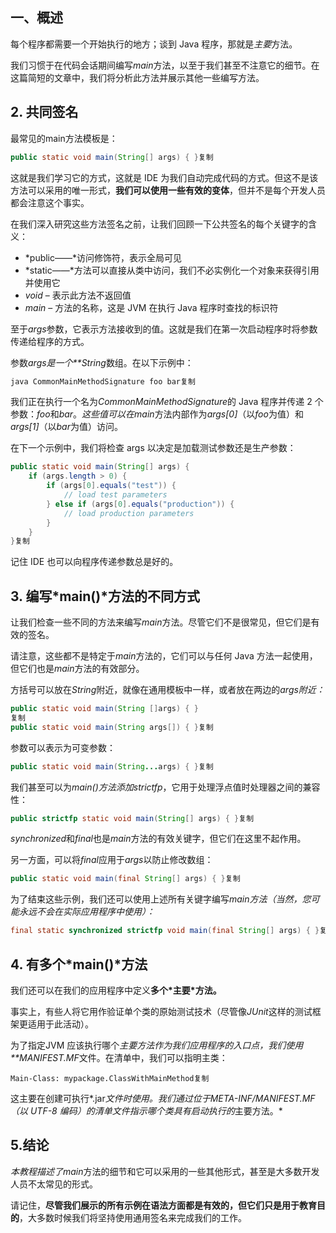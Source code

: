 ## **一、概述**

每个程序都需要一个开始执行的地方；谈到 Java 程序，那就是*主要*方法。

我们习惯于在代码会话期间编写*main*方法，以至于我们甚至不注意它的细节。在这篇简短的文章中，我们将分析此方法并展示其他一些编写方法。

## **2. 共同签名**

最常见的main方法模板是：

```java
public static void main(String[] args) { }复制
```

这就是我们学习它的方式，这就是 IDE 为我们自动完成代码的方式。但这不是该方法可以采用的唯一形式，**我们可以使用一些有效的变体**，但并不是每个开发人员都会注意这个事实。

在我们深入研究这些方法签名之前，让我们回顾一下公共签名的每个关键字的含义：

-   *public——*访问修饰符，表示全局可见
-   *static——*方法可以直接从类中访问，我们不必实例化一个对象来获得引用并使用它
-   *void* – 表示此方法不返回值
-   *main* – 方法的名称，这是 JVM 在执行 Java 程序时查找的标识符

至于*args*参数，它表示方法接收到的值。这就是我们在第一次启动程序时将参数传递给程序的方式。

参数*args是一个**String*数组。在以下示例中：

```java
java CommonMainMethodSignature foo bar复制
```

我们正在执行一个名为*CommonMainMethodSignature*的 Java 程序并传递 2 个参数：*foo*和*bar*。*这些值可以在main*方法内部作为*args[0]*（以*foo*为值）和*args[1]*（以*bar*为值）访问。

在下一个示例中，我们将检查 args 以决定是加载测试参数还是生产参数：

```java
public static void main(String[] args) {
    if (args.length > 0) {
        if (args[0].equals("test")) {
            // load test parameters
        } else if (args[0].equals("production")) {
            // load production parameters
        }
    }
}复制
```

记住 IDE 也可以向程序传递参数总是好的。

## **3. 编写\*main()\*方法的不同方式**

让我们检查一些不同的方法来编写*main*方法。尽管它们不是很常见，但它们是有效的签名。

请注意，这些都不是特定于*main*方法的，它们可以与任何 Java 方法一起使用，但它们也是*main*方法的有效部分。

方括号可以放在*String*附近，就像在通用模板中一样，或者放在两边的*args附近：*

```java
public static void main(String []args) { }
复制
public static void main(String args[]) { }复制
```

参数可以表示为可变参数：

```java
public static void main(String...args) { }复制
```

我们甚至可以为*main()*方法添加*strictfp*，它用于处理浮点值时处理器之间的兼容性：

```java
public strictfp static void main(String[] args) { }复制
```

*synchronized*和*final*也是*main*方法的有效关键字，但它们在这里不起作用。

另一方面，可以将*final*应用于*args*以防止修改数组：

```java
public static void main(final String[] args) { }复制
```

为了结束这些示例，我们还可以使用上述所有关键字编写*main方法（当然，您可能永远不会在实际应用程序中使用）：*

```java
final static synchronized strictfp void main(final String[] args) { }复制
```

## 4. 有多个*main()*方法

我们还可以在我们的应用程序中定义**多个\*主要\*方法。**

事实上，有些人将它用作验证单个类的原始测试技术（尽管像*JUnit*这样的测试框架更适用于此活动）。

为了指定JVM 应该执行哪个*主要方法作为我们应用程序的入口点，我们使用**MANIFEST.MF*文件。在清单中，我们可以指明主类：

```plaintext
Main-Class: mypackage.ClassWithMainMethod复制
```

这主要在创建可执行*.jar*文件时使用。*我们通过位于META-INF/MANIFEST.MF*（以 UTF-8 编码）的清单文件指示哪个类具有启动执行的*主要方法。*

## **5.结论**

*本教程描述了main*方法的细节和它可以采用的一些其他形式，甚至是大多数开发人员不太常见的形式。

请记住，**尽管我们展示的所有示例在语法方面都是有效的，但它们只是用于教育目的**，大多数时候我们将坚持使用通用签名来完成我们的工作。